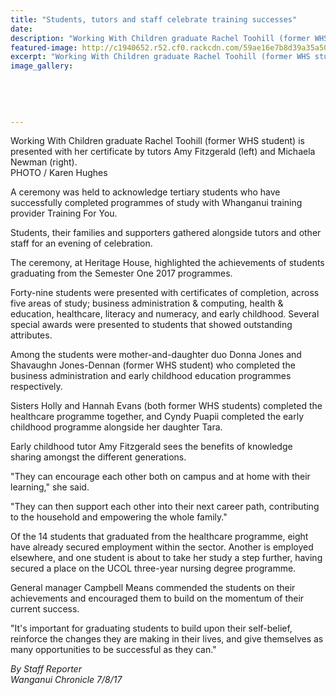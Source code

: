 ```yaml
---
title: "Students, tutors and staff celebrate training successes"
date: 
description: "Working With Children graduate Rachel Toohill (former WHS student) is presented with her certificate..."
featured-image: http://c1940652.r52.cf0.rackcdn.com/59ae16e7b8d39a35a5000681/Rachel-Toohill-ex-cert-from-tutors-7-aug.jpg
excerpt: "Working With Children graduate Rachel Toohill (former WHS student) is presented with her certificate by tutors Amy Fitzgerald (left) and Michaela Newman (right)."
image_gallery:
    
    
    
    
    
---
```


<p><span>Working With Children graduate Rachel Toohill (former WHS student) is presented with her certificate by tutors Amy Fitzgerald (left) and Michaela Newman (right). <br />PHOTO / Karen Hughes</span></p>
<p class="element element-paragraph">A ceremony was held to acknowledge tertiary students who have successfully completed programmes of study with Whanganui training provider Training For You.</p>
<p class="element element-paragraph">Students, their families and supporters gathered alongside tutors and other staff for an evening of celebration.</p>
<p class="element element-paragraph">The ceremony, at Heritage House, highlighted the achievements of students graduating from the Semester One 2017 programmes.</p>
<p class="element element-paragraph">Forty-nine students were presented with certificates of completion, across five areas of study; business administration &amp; computing, health &amp; education, healthcare, literacy and numeracy, and early childhood. Several special awards were presented to students that showed outstanding attributes.</p>
<p class="element element-paragraph">Among the students were mother-and-daughter duo Donna Jones and Shavaughn Jones-Dennan (former WHS student) who completed the business administration and early childhood education programmes respectively.</p>
<p class="element element-paragraph">Sisters Holly and Hannah Evans (both former WHS students) completed the healthcare programme together, and Cyndy Puapii completed the early childhood programme alongside her daughter Tara.</p>
<p class="element element-paragraph">Early childhood tutor Amy Fitzgerald sees the benefits of knowledge sharing amongst the different generations.</p>
<p class="element element-paragraph">"They can encourage each other both on campus and at home with their learning," she said.</p>
<p class="element element-paragraph">"They can then support each other into their next career path, contributing to the household and empowering the whole family."</p>
<p class="element element-paragraph">Of the 14 students that graduated from the healthcare programme, eight have already secured employment within the sector. Another is employed elsewhere, and one student is about to take her study a step further, having secured a place on the UCOL three-year nursing degree programme.</p>
<p class="element element-paragraph">General manager Campbell Means commended the students on their achievements and encouraged them to build on the momentum of their current success.</p>
<p class="element element-paragraph">"It's important for graduating students to build upon their self-belief, reinforce the changes they are making in their lives, and give themselves as many opportunities to be successful as they can."</p>
<p class="element element-paragraph"><em>By Staff Reporter</em><br /><em>Wanganui Chronicle 7/8/17</em></p>

